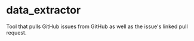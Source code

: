 # data_extractor
Tool that pulls GitHub issues from GitHub as well as the issue's linked pull request.
